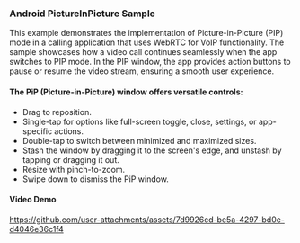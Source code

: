 ### Android PictureInPicture Sample

This example demonstrates the implementation of Picture-in-Picture (PIP) mode in a calling application that uses WebRTC for VoIP functionality. The sample showcases how a video call continues seamlessly when the app switches to PIP mode. In the PIP window, the app provides action buttons to pause or resume the video stream, ensuring a smooth user experience.

#### The PiP (Picture-in-Picture) window offers versatile controls:

- Drag to reposition.
- Single-tap for options like full-screen toggle, close, settings, or app-specific actions.
- Double-tap to switch between minimized and maximized sizes.
- Stash the window by dragging it to the screen's edge, and unstash by tapping or dragging it out.
- Resize with pinch-to-zoom.
- Swipe down to dismiss the PiP window.

#### Video Demo

https://github.com/user-attachments/assets/7d9926cd-be5a-4297-bd0e-d4046e36c1f4

